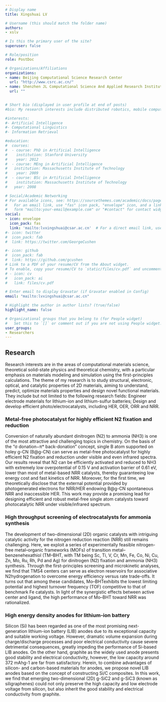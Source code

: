 ```yaml
---
# Display name
title: Xingshuai LV

# Username (this should match the folder name)
authors:
- xslv

# Is this the primary user of the site?
superuser: false

# Role/position
role: PostDoc

# Organizations/Affiliations
organizations:
- name: Beijing Computational Science Research Center
  url: "http://www.csrc.ac.cn/"
- name: Shenzhen JL Computational Science And Applied Research Institute
  url: ""
  

# Short bio (displayed in user profile at end of posts)
#bio: My research interests include distributed robotics, mobile computing and programmable matter.

#interests:
#- Artificial Intelligence
#- Computational Linguistics
#- Information Retrieval

#education:
#  courses:
#  - course: PhD in Artificial Intelligence
#    institution: Stanford University
#    year: 2012
#  - course: MEng in Artificial Intelligence
#   institution: Massachusetts Institute of Technology
#    year: 2009
#  - course: BSc in Artificial Intelligence
#    institution: Massachusetts Institute of Technology
#   year: 2008

# Social/Academic Networking
# For available icons, see: https://sourcethemes.com/academic/docs/page-builder/#icons
#   For an email link, use "fas" icon pack, "envelope" icon, and a link in the
#   form "mailto:your-email@example.com" or "#contact" for contact widget.
social:
- icon: envelope
  icon_pack: fas
  link: 'mailto:lvxingshuai@csar.ac.cn'  # For a direct email link, use "mailto:test@example.org".
#- icon: twitter
#  icon_pack: fab
#  link: https://twitter.com/GeorgeCushen

#- icon: github
#  icon_pack: fab
#  link: https://github.com/gcushen
# Link to a PDF of your resume/CV from the About widget.
# To enable, copy your resume/CV to `static/files/cv.pdf` and uncomment the lines below.
# - icon: cv
#   icon_pack: ai
#   link: files/cv.pdf

# Enter email to display Gravatar (if Gravatar enabled in Config)
email: "mailto:lvxingshuai@csar.ac.cn"

# Highlight the author in author lists? (true/false)
highlight_name: false

# Organizational groups that you belong to (for People widget)
#   Set this to `[]` or comment out if you are not using People widget.
user_groups:
- Researchers
---
```


## Research 
Research interests are in the areas of computational materials science, theoretical solid-state physics and theoretical chemistry, with a particular emphasis on materials modeling and simulation using the first-principles calculations. The theme of my research is to study structural, electronic, optical, and catalytic properties of 2D materials, aiming to understand, predict, optimize materials properties and design novel functional materials. They include but not limited to the following research fields: Engineer electrode materials for lithium-ion and lithium-sulfur batteries; Design and develop efficient photo/electrocatalysts, including HER, OER, ORR and NRR.

### Metal-free photocatalyst for highly efficient N2 fixation and reduction

Conversion of naturally abundant dinitrogen (N2) to ammonia (NH3) is one of the most attractive and challenging topics in chemistry. On the basis of the “σ donation−π* back-donation” concept, single B atom supported on holey g-CN (B@g-CN) can serve as metal-free photocatalyst for highly efficient N2 fixation and reduction under visible and even infrared spectra. Our results reveal that N2 can be efficiently activated and reduced to NH3 with extremely low overpotential of 0.15 V and activation barrier of 0.61 eV, lower than most of metal-based NRR catalysts, thereby guaranteeing low energy cost and fast kinetics of NRR. Moreover, for the first time, we theoretically disclose that the external potential provided by photogenerated electrons for NRR/HER endowing B@g-CN spontaneous NRR and inaccessible HER. This work may provide a promising lead for designing efficient and robust metal-free single atom catalysts toward photocatalytic NRR under visible/infrared spectrum.

### High throughput screening of electrocatalysts for ammonia synthesis

The development of two-dimensional (2D) organic catalysts with intriguing catalytic activity for the nitrogen reduction reaction (NRR) still remains challenging. Here, we exploit a series of experimentally feasible nitrogen-free metal–organic frameworks (MOFs) of transition metal–benzenehexathiol (TM–BHT, with TM being Sc, Ti, V, Cr, Mn, Fe, Co, Ni, Cu, Zn, Mo, Ru, Rh, Pd and Ag) for dinitrogen (N2) fixation and ammonia (NH3) synthesis. Through the first-principles screening and microkinetic analyses, we find that TMS4 centers can serve as electron reservoirs for associative N2hydrogenation to overcome energy efficiency versus rate trade-offs. It turns out that among these candidates, Mo–BHTexhibits the lowest limiting potential and highest turnover frequency (TOF) competitive to that of benchmark Fe catalysts. In light of the synergistic effects between active center and ligand, the high performance of Mo–BHT toward NRR was rationalized. 
### High energy density anodes for lithium-ion battery

Silicon (Si) has been regarded as one of the most promising next-generation lithium-ion battery (LIB) anodes due to its exceptional capacity and suitable working voltage. However, dramatic volume expansion during charge/discharge processes and poor electrical conductivity cause severe detrimental consequences, greatly impeding the performance of Si-based LIB anodes. On the other hand, graphite as the widely used anode presents good stability and electrical conductivity, however, the low capacity around 372 mAhg-1 are far from satisfactory. Herein, to combine advantages of silicon- and carbon-based materials for anodes, we propose novel LIB anodes based on the concept of constructing Si/C composites. In this work, we find that emerging two-dimensional (2D) g-SiC2 and g-SiC3 (known as siligraphenes) could not only preserve the high capacity and low electrode voltage from silicon, but also inherit the good stability and electrical conductivity from graphite. 
